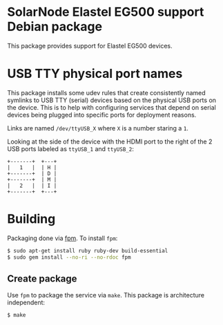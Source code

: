 # SolarNode Elastel EG500 support Debian package

This package provides support for Elastel EG500 devices.

# USB TTY physical port names

This package installs some udev rules that create consistently named symlinks to USB TTY (serial)
devices based on the physical USB ports on the device. This is to help with configuring services
that depend on serial devices being plugged into specific ports for deployment reasons.

Links are named `/dev/ttyUSB_X` where `X` is a number staring a `1`.

Looking at the side of the device with the HDMI port to the right of the 2 USB ports labeled as
`ttyUSB_1` and `ttyUSB_2`:

```
+-------+  +---+
|   1   |  | H |
+-------+  | D |
+-------+  | M |
|   2   |  | I |
+-------+  +---+
```

# Building

Packaging done via [fpm][fpm]. To install `fpm`:

```sh
$ sudo apt-get install ruby ruby-dev build-essential
$ sudo gem install --no-ri --no-rdoc fpm
```

## Create package

Use `fpm` to package the service via `make`. This package is architecture independent:

```sh
$ make
```

[fpm]: https://github.com/jordansissel/fpm

